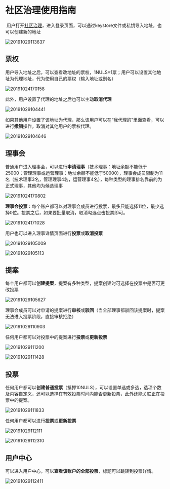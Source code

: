 # 社区治理使用指南

​	用户打开[社区治理](http://gov.nuls.io)，进入登录页面，可以通过keystore文件或私钥导入地址，也可以创建新的地址

![20191029113637](./g_governance/20191029113637.png)

## 票权

​	用户导入地址之后，可以查看改地址的票权，1NULS=1票；用户可以设置其他地址为代理地址，代为使用自己的票权（输入地址或别名）

![20191024170158](./g_governance/20191024170158.png)

此外，用户设置了代理的地址之后也可以主动**取消代理**

![20191029104441](./g_governance/20191029104441.png)

​	如果其他用户设置了该地址为代理，那么该用户可以在“我代理的”里面查看，可以进行**撤销**操作，取消对其他用户的票权代理。

![20191029104646](./g_governance/20191029104646.png)

## 理事会

​	普通用户进入理事会，可以进行**申请理事**（技术理事：地址余额不能低于25000；管理理事或运营理事：地址余额不能低于50000），理事会成员限制为11名（技术理事3名，管理理事4名，运营理事4名），每种类型的理事排名靠前的为正式理事，其他均为候选理事

![20191024170802](./g_governance/20191024170802.png)

​	**理事会投票**：每个账户都可以对理事会成员进行投票，最多只能选择11位，最少选择0位。投票之后，如果要批量取消，取消勾选点击投票即可。

![20191024171028](./g_governance/20191024171028.png)

用户也可以进入理事详情页面进行**投票**或**取消投票**

![20191029105009](./g_governance/20191029105009.png)

![20191029105113](./g_governance/20191029105113.png)

## 提案

​	每个用户都可以**创建提案**，提案有多种类型，提案创建时可选择在投票中是否可更改投票

![20191029105627](./g_governance/20191029105627.png)

​	理事会成员可以对申请的提案进行**审核**或**驳回**（当全部理事都驳回该提案时，提案无法进入投票阶段，直接审核拒绝）

![20191029110903](./g_governance/20191029110903.png)

任何用户都可以对投票中的提案进行**投票**或**更新投票**

![20191029111200](./g_governance/20191029111200.png)

![20191029111428](./g_governance/20191029111428.png)

## 投票

​	任何用户都可以**创建普通投票**（抵押10NULS），可以设置单选或多选，选项个数及内容自定义，还可以选择在有效投票时间内能否更新投票，此外还能关联正在投票中的提案。

![20191029111833](./g_governance/20191029111833.png)

任何用户都可以进行**投票**或**更新投票**

![20191029112111](./g_governance/20191029112111.png)

![20191029112310](./g_governance/20191029112310.png)

## 用户中心

可以进入用户中心，可以**查看该账户的全部投票**，标题可以跳转到投票详情。

![20191029112411](./g_governance/20191029112411.png)